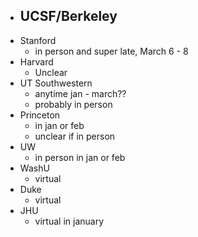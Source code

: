 - UCSF/Berkeley
	-
- Stanford
	- in person and super late, March 6 - 8
- Harvard
	- Unclear
- UT Southwestern
	- anytime jan - march??
	- probably in person
- Princeton
	- in jan or feb
	- unclear if in person
- UW
	- in person in jan or feb
- WashU
	- virtual
- Duke
	- virtual
- JHU
	- virtual in january